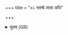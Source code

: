 +++
title = "०८ स्तम्बे जाता अधि"

+++
<details><summary>मूलम् (GR)</summary>

स्तम्बे जाता अधि बाले  
रोदाकाँ रुदतीं त्वत् ।  
दुर्णाम्नीः सर्वाः सन्तोका  
नाशयामः सदान्वाः ॥
</details>